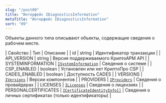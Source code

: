 ```yaml
---
slug: "/post09"
title: "Интерфейс IDiagnosticsInformation"
metaTitle: "Интерфейс IDiagnosticsInformation"
sort: "09"
---
```



Объекты данного типа описывают объекты, содержащие сведения о рабочем месте.

| Свойство | Тип | Описание |
| id | string | Идентификатор транзакции |
| API_VERSION | string | Версия поддерживаемого КриптоАРМ API |
| SYSTEMINFORMATION | [`ISystemInformation`](./10-ISystemInformation.md) | Сведения о системе |
| CSP_ENABLED | boolean | Установлен или нет КриптоПро CSP |
| CADES_ENABLED | boolean | Доступность CADES |
| VERSIONS | [`IVersions`](./11-IVersions.md) | Версии компонентов |
| PROVIDERS | [`IProviders`](./12-IProviders.md) | Сведения о провайдерах |
| LICENSES | [`ILicenses`](./13-ILicenses.md) | Сведения о лицензиях |
| PERSONALCERTIFICATES | [`ICertificateIdentityInfo[]`](../003-certificates/12-ICertificateIdentityInfo.md ) | Сведения о личных сертификатах (только идентификаторы) |